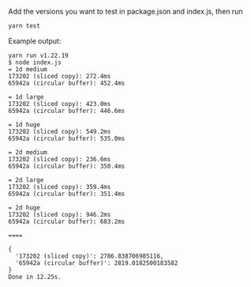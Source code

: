Add the versions you want to test in package.json and index.js, then run

~~~js
yarn test
~~~


Example output:

~~~
yarn run v1.22.19
$ node index.js
= 1d medium
173202 (sliced copy): 272.4ms
65942a (circular buffer): 452.4ms

= 1d large
173202 (sliced copy): 423.0ms
65942a (circular buffer): 446.6ms

= 1d huge
173202 (sliced copy): 549.2ms
65942a (circular buffer): 535.0ms

= 2d medium
173202 (sliced copy): 236.6ms
65942a (circular buffer): 350.4ms

= 2d large
173202 (sliced copy): 359.4ms
65942a (circular buffer): 351.4ms

= 2d huge
173202 (sliced copy): 946.2ms
65942a (circular buffer): 683.2ms

====

{
  '173202 (sliced copy)': 2786.838706985116,
  '65942a (circular buffer)': 2819.0182500183582
}
Done in 12.25s.
~~~
